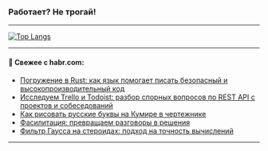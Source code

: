 ### Работает? Не трогай!

---
<!--
#### 🛠️ Technical stack:

![Java](https://img.shields.io/badge/Java-informational?logo=Oracle&style=flat&logoColor=white&color=FF4500)
![Kotlin](https://img.shields.io/badge/Kotlin-informational?logo=Kotlin&style=flat&logoColor=white&color=774D97)
![TS](https://img.shields.io/badge/TypeScript-informational?logo=typeScript&style=flat&logoColor=black&color=017acc)
![Python](https://img.shields.io/badge/Python-informational?logo=Python&style=flat&logoColor=black&color=ffdd54) <br>
![Spring](https://img.shields.io/badge/Spring-informational?logo=Spring&style=flat&logoColor=white&color=6DB33F) 
![SpringBoot](https://img.shields.io/badge/SpringBoot-informational?logo=SpringBoot&style=flat&logoColor=white&color=6DB33F)
![Nest](https://img.shields.io/badge/NestJS-informational?logo=NestJS&style=flat&logoColor=white&color=E0234E) 
![NodeJS](https://img.shields.io/badge/NodeJS-informational?logo=node.js&style=flat&logoColor=white&color=70A760)<br>
![PostgreSQL](https://img.shields.io/badge/PostgreSQL-informational?logo=PostgreSQL&style=flat&logoColor=white&color=DAA520)
![MongoDB](https://img.shields.io/badge/MongoDB-informational?logo=MongoDB&style=flat&logoColor=white&color=870000)
![Apache](https://img.shields.io/badge/Apache-informational?logo=apache&style=flat&logoColor=white&color=f74e28)

___ 
-->

<!--- #### 🛠️ : --->

[![Top Langs](https://github-readme-stats-82jvfl3w3-advtsettinggmailcoms-projects.vercel.app/api/top-langs/?username=zloylis&langs_count=10&hide_title=true&title_color=e6edf3&size_weight=0.5&count_weight=0.5&layout=compact&hide_progress=true&hide_border=true&theme=dracula)](https://github.com/zloylis)

<!---


####  :octocat:&nbsp;&nbsp; Статистика:

![GitHub stats](https://github-readme-stats-u2qms2cxw-advtsettinggmailcoms-projects.vercel.app/api?username=zloylis&show_icons=true&hide_border=true&theme=dracula&title_color=e6edf3&include_all_commits=true&count_private=true&hide_rank=false&hide_title=true&rank_icon=github)
-->
---

#### 💬 Свежее с habr.com:

<!-- BLOG-POST-LIST:START -->
- [Погружение в Rust: как язык помогает писать безопасный и высокопроизводительный код](https://habr.com/ru/articles/883774/?utm_source=habrahabr&utm_medium=rss&utm_campaign=883774)
- [Исследуем Trello и Todoist: разбор спорных вопросов по REST API с проектов и собеседований](https://habr.com/ru/articles/877808/?utm_source=habrahabr&utm_medium=rss&utm_campaign=877808)
- [Как рисовать русские буквы на Кумире в чертежнике](https://habr.com/ru/articles/883750/?utm_source=habrahabr&utm_medium=rss&utm_campaign=883750)
- [Фасилитация: превращаем разговоры в решения](https://habr.com/ru/articles/883744/?utm_source=habrahabr&utm_medium=rss&utm_campaign=883744)
- [Фильтр Гаусса на стероидах: подход на точность вычислений](https://habr.com/ru/companies/smartengines/articles/883340/?utm_source=habrahabr&utm_medium=rss&utm_campaign=883340)
<!-- BLOG-POST-LIST:END -->

---
